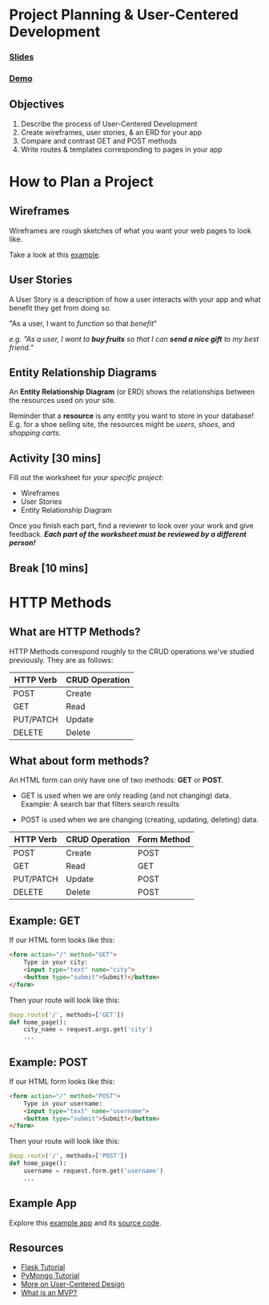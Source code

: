 <!-- .slide: data-background="./header.svg" data-background-repeat="none" data-background-size="40% 40%" data-background-position="center 10%" class="header" -->
# Project Planning & User-Centered Development

### [Slides](https://make-school-courses.github.io/BEW-1.1-RESTful-and-Resourceful-MVC-Architecture/Slides/10-Project-Planning-and-User-Centered-Development.html ':ignore')
### [Demo](https://github.com/Make-School-Courses/BEW-1.1-RESTful-and-Resourceful-MVC-Architecture/tree/master/Lessons/10-Project-Planning-and-User-Centered-Development/demo)

<!-- > -->

## Objectives

1. Describe the process of User-Centered Development
1. Create wireframes, user stories, & an ERD for your app
1. Compare and contrast GET and POST methods
1. Write routes & templates corresponding to pages in your app

<!-- > -->

# How to Plan a Project

<!-- v -->

## Wireframes

Wireframes are rough sketches of what you want your web pages to look like.

Take a look at this [example]().

<!-- v -->

## User Stories

A User Story is a description of how a user interacts with your app and what benefit they get from doing so.

"As a user, I want to *function* so that *benefit*"

*e.g. "As a user, I want to **buy fruits** so that I can **send a nice gift** to my best friend."*

<!-- v -->

## Entity Relationship Diagrams

An **Entity Relationship Diagram** (or ERD) shows the relationships between the resources used on your site.

Reminder that a **resource** is any entity you want to store in your database! E.g. for a shoe selling site, the resources might be *users*, *shoes*, and *shopping carts*.

<!-- v -->

## Activity [30 mins]

Fill out the worksheet for *your specific project*:

- Wireframes
- User Stories
- Entity Relationship Diagram

Once you finish each part, find a reviewer to look over your work and give feedback. ***Each part of the worksheet must be reviewed by a different person!***

<!-- > -->

## Break [10 mins]
<!-- .slide: data-background="#087CB8" -->

<!-- > -->

# HTTP Methods

<!-- v -->

## What are HTTP Methods?

HTTP Methods correspond roughly to the CRUD operations we've studied previously. They are as follows:

| HTTP Verb      | CRUD Operation |
| ----------- | ----------- |
| POST      | Create       |
| GET   | Read        |
| PUT/PATCH   | Update |
| DELETE | Delete |

<!-- v -->

## What about form methods?

<div class="compact">

An HTML form can only have one of two methods: **GET** or **POST**.

- <span class="greentext">GET</span> is used when we are only reading (and not changing) data. Example: A search bar that filters search results

- <span class="redtext">POST</span> is used when we are changing (creating, updating, deleting) data.

</div>

| HTTP Verb      | CRUD Operation | Form Method |
| ----------- | ----------- | -------------- |
| POST      | Create       | <span class="redtext">POST</span> |
| GET   | Read        | <span class="greentext">GET</span> |
| PUT/PATCH   | Update | <span class="redtext">POST</span> |
| DELETE | Delete | <span class="redtext">POST</span> |

<!-- v -->

## Example: GET

If our HTML form looks like this:

```html
<form action="/" method="GET">
    Type in your city:
    <input type="text" name="city">
    <button type="submit">Submit!</button>
</form>
```

Then your route will look like this:

```py
@app.route('/', methods=['GET'])
def home_page():
    city_name = request.args.get('city')
    ...
```

<!-- v -->

## Example: POST

If our HTML form looks like this:

```html
<form action="/" method="POST">
    Type in your username:
    <input type="text" name="username">
    <button type="submit">Submit!</button>
</form>
```

Then your route will look like this:

```py
@app.route('/', methods=['POST'])
def home_page():
    username = request.form.get('username')
    ...
```

<!-- > -->

## Example App

Explore this [example app](https://candies-app-mm.herokuapp.com/) and its [source code](https://github.com/meredithcat/Candies-App-Contractor-Project).

<!-- > -->

## Resources

- [Flask Tutorial](https://pythonspot.com/flask-web-app-with-python/)
- [PyMongo Tutorial](https://api.mongodb.com/python/current/tutorial.html)
- [More on User-Centered Design](https://www.interaction-design.org/literature/topics/user-centered-design)
- [What is an MVP?](https://www.agilealliance.org/glossary/mvp/)
